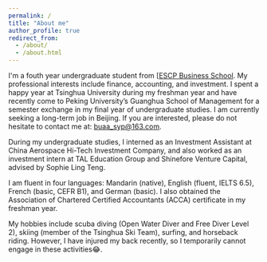 ```yaml
---
permalink: /
title: "About me"
author_profile: true
redirect_from: 
  - /about/
  - /about.html
---
```


I'm a fouth year undergraduate student from [[ESCP Business School](https://eecs.pku.edu.cn/](https://escp.eu/)). My professional interests include finance, accounting, and investment. I spent a happy year at Tsinghua University during my freshman year and have recently come to Peking University’s Guanghua School of Management for a semester exchange in my final year of undergraduate studies. I am currently seeking a long-term job in Beijing. If you are interested, please do not hesitate to contact me at: buaa_syp@163.com.

During my undergraduate studies, I interned as an Investment Assistant at China Aerospace Hi-Tech Investment Company, and also worked as an investment intern at TAL Education Group and Shinefore Venture Capital, advised by Sophie Ling Teng.

I am fluent in four languages: Mandarin (native), English (fluent, IELTS 6.5), French (basic, CEFR B1), and German (basic). I also obtained the Association of Chartered Certified Accountants (ACCA) certificate in my freshman year.

My hobbies include scuba diving (Open Water Diver and Free Diver Level 2), skiing (member of the Tsinghua Ski Team), surfing, and horseback riding. However, I have injured my back recently, so I temporarily cannot engage in these activities😂. 
